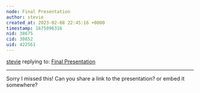 ```yaml
---
node: Final Presentation
author: stevie
created_at: 2023-02-08 22:45:16 +0000
timestamp: 1675896316
nid: 38675
cid: 30852
uid: 422561
---
```




[stevie](../profile/stevie) replying to: [Final Presentation](../notes/JuliaGuerrein/01-26-2023/final-presentation)

----
Sorry I missed this! Can you share a link to the presentation? or embed it somewhere? 